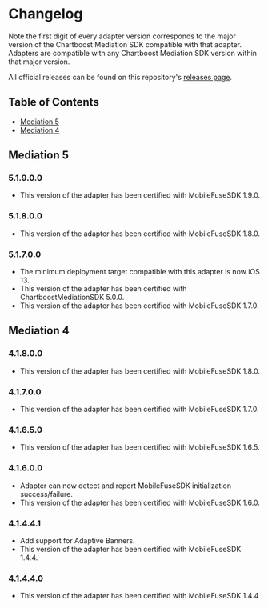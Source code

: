 # Changelog

Note the first digit of every adapter version corresponds to the major version of the Chartboost Mediation SDK compatible with that adapter. 
Adapters are compatible with any Chartboost Mediation SDK version within that major version.

All official releases can be found on this repository's [releases page](https://github.com/ChartBoost/chartboost-mediation-ios-adapter-mobilefuse/releases).

## Table of Contents
- [Mediation 5](#mediation-5)
- [Mediation 4](#mediation-4)

## Mediation 5

### 5.1.9.0.0
- This version of the adapter has been certified with MobileFuseSDK 1.9.0.

### 5.1.8.0.0
- This version of the adapter has been certified with MobileFuseSDK 1.8.0.

### 5.1.7.0.0
- The minimum deployment target compatible with this adapter is now iOS 13.
- This version of the adapter has been certified with ChartboostMediationSDK 5.0.0.
- This version of the adapter has been certified with MobileFuseSDK 1.7.0.

## Mediation 4

### 4.1.8.0.0
- This version of the adapter has been certified with MobileFuseSDK 1.8.0.

### 4.1.7.0.0
- This version of the adapter has been certified with MobileFuseSDK 1.7.0.

### 4.1.6.5.0
- This version of the adapter has been certified with MobileFuseSDK 1.6.5.

### 4.1.6.0.0
- Adapter can now detect and report MobileFuseSDK initialization success/failure.
- This version of the adapter has been certified with MobileFuseSDK 1.6.0.

### 4.1.4.4.1
- Add support for Adaptive Banners.
- This version of the adapter has been certified with MobileFuseSDK 1.4.4.

### 4.1.4.4.0
- This version of the adapter has been certified with MobileFuseSDK 1.4.4


